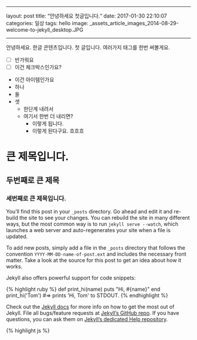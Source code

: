 - - - -
layout: post
title:  “안녕하세요 첫글입니다.“
date:   2017-01-30 22:10:07
categories: 일상
tags: hello
image: _assets_article_images_2014-08-29-welcome-to-jekyll_desktop.JPG
- - - -

안녕하세요. 한글 콘텐츠입니다. 첫 글입니다. 여러가지 태그를 한번 써볼게요.
- [ ] 반가워요
- [ ] 이건 체크박스인가요?

* 이건 아이템인가요
* 하나
* 둘
* 셋
	* 한단계 내려서
	* 여기서 한번 더 내리면?
		* 이렇게 됩니다. 
		* 이렇게 된다구요. 흐흐흐

# 큰 제목입니다.
## 두번째로 큰 제목
### 세번째로 큰 제목입니다.		

You’ll find this post in your `_posts` directory. Go ahead and edit it and re-build the site to see your changes. You can rebuild the site in many different ways, but the most common way is to run `jekyll serve --watch`, which launches a web server and auto-regenerates your site when a file is updated.

To add new posts, simply add a file in the `_posts` directory that follows the convention `YYYY-MM-DD-name-of-post.ext` and includes the necessary front matter. Take a look at the source for this post to get an idea about how it works.

Jekyll also offers powerful support for code snippets:

{% highlight ruby %}
def print_hi(name)
puts "Hi, #{name}"
end
print_hi('Tom')
#=> prints 'Hi, Tom' to STDOUT.
{% endhighlight %}

Check out the [Jekyll docs](http://jekyllrb.com) for more info on how to get the most out of Jekyll. File all bugs/feature requests at [Jekyll’s GitHub repo](https://github.com/jekyll/jekyll). If you have questions, you can ask them on [Jekyll’s dedicated Help repository](https://github.com/jekyll/jekyll-help).

{% highlight js %}
